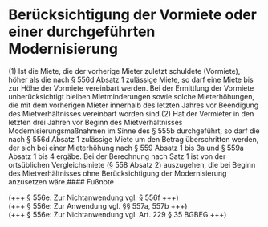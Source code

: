 # Berücksichtigung der Vormiete oder einer durchgeführten Modernisierung

(1) Ist die Miete, die der vorherige Mieter zuletzt schuldete (Vormiete), höher als die nach § 556d Absatz 1 zulässige Miete, so darf eine Miete bis zur Höhe der Vormiete vereinbart werden. Bei der Ermittlung der Vormiete unberücksichtigt bleiben Mietminderungen sowie solche Mieterhöhungen, die mit dem vorherigen Mieter innerhalb des letzten Jahres vor Beendigung des Mietverhältnisses vereinbart worden sind.(2) Hat der Vermieter in den letzten drei Jahren vor Beginn des Mietverhältnisses Modernisierungsmaßnahmen im Sinne des § 555b durchgeführt, so darf die nach § 556d Absatz 1 zulässige Miete um den Betrag überschritten werden, der sich bei einer Mieterhöhung nach § 559 Absatz 1 bis 3a und § 559a Absatz 1 bis 4 ergäbe. Bei der Berechnung nach Satz 1 ist von der ortsüblichen Vergleichsmiete (§ 558 Absatz 2) auszugehen, die bei Beginn des Mietverhältnisses ohne Berücksichtigung der Modernisierung anzusetzen wäre.#### Fußnote

(+++ § 556e: Zur Nichtanwendung vgl. § 556f +++)   
(+++ § 556e: Zur Anwendung vgl. §§ 557a, 557b +++)   
(+++ § 556e: Zur Nichtanwendung vgl. Art. 229 § 35 BGBEG +++) 

